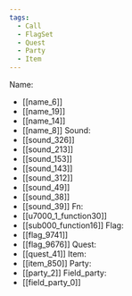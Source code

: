 ```yaml
---
tags:
  - Call
  - FlagSet
  - Quest
  - Party
  - Item
---
```

Name:
- [[name_6]]
- [[name_19]]
- [[name_14]]
- [[name_8]]
Sound:
- [[sound_326]]
- [[sound_213]]
- [[sound_153]]
- [[sound_143]]
- [[sound_312]]
- [[sound_49]]
- [[sound_38]]
- [[sound_39]]
Fn:
- [[u7000_1_function30]]
- [[sub000_function16]]
Flag:
- [[flag_9741]]
- [[flag_9676]]
Quest:
- [[quest_41]]
Item:
- [[item_850]]
Party:
- [[party_2]]
Field_party:
- [[field_party_0]]
